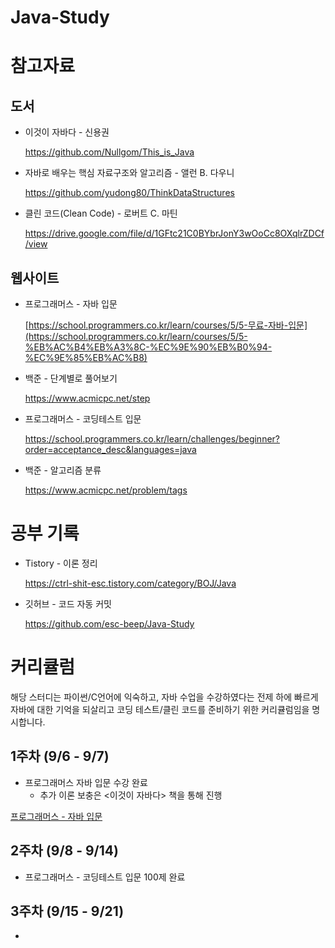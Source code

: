 # Java-Study

# 참고자료

## 도서

- 이것이 자바다 - 신용권
    
    https://github.com/Nullgom/This_is_Java
    
- 자바로 배우는 핵심 자료구조와 알고리즘 - 앨런 B. 다우니
    
    https://github.com/yudong80/ThinkDataStructures
    
- 클린 코드(Clean Code) - 로버트 C. 마틴
    
    https://drive.google.com/file/d/1GFtc21C0BYbrJonY3wOoCc8OXqlrZDCf/view
    

## 웹사이트

- 프로그래머스 - 자바 입문
    
    [https://school.programmers.co.kr/learn/courses/5/5-무료-자바-입문](https://school.programmers.co.kr/learn/courses/5/5-%EB%AC%B4%EB%A3%8C-%EC%9E%90%EB%B0%94-%EC%9E%85%EB%AC%B8)
    
- 백준 - 단계별로 풀어보기
    
    https://www.acmicpc.net/step
    
- 프로그래머스 - 코딩테스트 입문
    
    https://school.programmers.co.kr/learn/challenges/beginner?order=acceptance_desc&languages=java
    
- 백준 - 알고리즘 분류
    
    https://www.acmicpc.net/problem/tags
    

# 공부 기록

- Tistory - 이론 정리
    
    https://ctrl-shit-esc.tistory.com/category/BOJ/Java
    
- 깃허브 - 코드 자동 커밋
    
    https://github.com/esc-beep/Java-Study
    

# 커리큘럼

해당 스터디는 파이썬/C언어에 익숙하고, 자바 수업을 수강하였다는 전제 하에 빠르게 자바에 대한 기억을 되살리고 코딩 테스트/클린 코드를 준비하기 위한 커리큘럼임을 명시합니다.

## 1주차 (9/6 - 9/7)

- 프로그래머스 자바 입문 수강 완료
    - 추가 이론 보충은 <이것이 자바다> 책을 통해 진행

[프로그래머스 - 자바 입문](https://www.notion.so/95937ac83fca4eb2b1b44c35cf9bffa1?pvs=21)

## 2주차 (9/8 - 9/14)

- 프로그래머스 - 코딩테스트 입문 100제 완료

## 3주차 (9/15 - 9/21)

-
